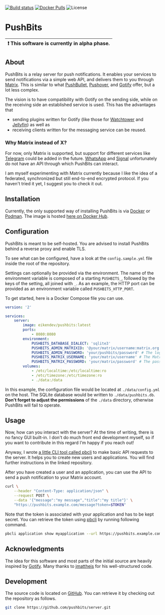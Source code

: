 [![Build status](https://img.shields.io/github/workflow/status/pushbits/server/Main)](https://github.com/pushbits/server/actions)
[![Docker Pulls](https://img.shields.io/docker/pulls/eikendev/pushbits)](https://hub.docker.com/r/eikendev/pushbits)
![License](https://img.shields.io/github/license/pushbits/server)

# PushBits

| :exclamation:  This software is currently in alpha phase.   |
|-------------------------------------------------------------|

## About

PushBits is a relay server for push notifications.
It enables your services to send notifications via a simple web API, and delivers them to you through [Matrix](https://matrix.org/).
This is similar to what [PushBullet](https://www.pushbullet.com/), [Pushover](https://pushover.net/), and [Gotify](https://gotify.net/) offer, but a lot less complex.

The vision is to have compatibility with Gotify on the sending side, while on the receiving side an established service is used.
This has the advantages that
- sending plugins written for Gotify (like those for [Watchtower](https://containrrr.dev/watchtower/) and [Jellyfin](https://jellyfin.org/)) as well as
- receiving clients written for the messaging service
can be reused.

### Why Matrix instead of X?

For now, only Matrix is supported, but support for different services like [Telegram](https://telegram.org/) could be added in the future.
[WhatsApp](https://www.whatsapp.com/) and [Signal](https://signal.org/) unfortunately do not have an API through which PushBits can interact.

I am myself experimenting with Matrix currently because I like the idea of a federated, synchronized but still end-to-end encrypted protocol.
If you haven't tried it yet, I suggest you to check it out.

## Installation

Currently, the only supported way of installing PushBits is via [Docker](https://www.docker.com/) or [Podman](https://podman.io/).
The image is hosted [here on Docker Hub](https://hub.docker.com/r/eikendev/pushbits).

## Configuration

PushBits is meant to be self-hosted.
You are advised to install PushBits behind a reverse proxy and enable TLS.

To see what can be configured, have a look at the `config.sample.yml` file inside the root of the repository.

Settings can optionally be provided via the environment.
The name of the environment variable is composed of a starting `PUSHBITS_`, followed by the keys of the setting, all
joined with `_`.
As an example, the HTTP port can be provided as an environment variable called `PUSHBITS_HTTP_PORT`.

To get started, here is a Docker Compose file you can use.
```yaml
version: '2'

services:
    server:
        image: eikendev/pushbits:latest
        ports:
            - 8080:8080
        environment:
            PUSHBITS_DATABASE_DIALECT: 'sqlite3'
            PUSHBITS_ADMIN_MATRIXID: '@your/matrix/username:matrix.org' # The Matrix account on which the admin will receive their notifications.
            PUSHBITS_ADMIN_PASSWORD: 'your/pushbits/password' # The login password of the admin account. Default username is 'admin'.
            PUSHBITS_MATRIX_USERNAME: 'your/matrix/username' # The Matrix account from which notifications are sent to all users.
            PUSHBITS_MATRIX_PASSWORD: 'your/matrix/password' # The password of the above account.
        volumes:
            - /etc/localtime:/etc/localtime:ro
            - /etc/timezone:/etc/timezone:ro
            - ./data:/data
```

In this example, the configuration file would be located at `./data/config.yml` on the host.
The SQLite database would be written to `./data/pushbits.db`.
**Don't forget to adjust the permissions** of the `./data` directory, otherwise PushBits will fail to operate.

## Usage

Now, how can you interact with the server?
At the time of writing, there is no fancy GUI built-in.
I don't do much front end development myself, so if you want to contribute in this regard I'm happy if you reach out!

Anyway, I wrote [a little CLI tool called pbcli](https://github.com/PushBits/cli) to make basic API requests to the server.
It helps you to create new users and applications.
You will find further instructions in the linked repository.

After you have created a user and an application, you can use the API to send a push notification to your Matrix account.

```bash
curl \
	--header "Content-Type: application/json" \
	--request POST \
	--data '{"message":"my message","title":"my title"}' \
	"https://pushbits.example.com/message?token=$TOKEN"
```

Note that the token is associated with your application and has to be kept secret.
You can retrieve the token using [pbcli](https://github.com/PushBits/cli) by running following command.

```bash
pbcli application show myapplication --url https://pushbits.example.com --username myusername
```

## Acknowledgments

The idea for this software and most parts of the initial source are heavily inspired by [Gotify](https://gotify.net/).
Many thanks to [jmattheis](https://jmattheis.de/) for his well-structured code.

## Development

The source code is located on [GitHub](https://github.com/pushbits/server).
You can retrieve it by checking out the repository as follows.

```bash
git clone https://github.com/pushbits/server.git
```
